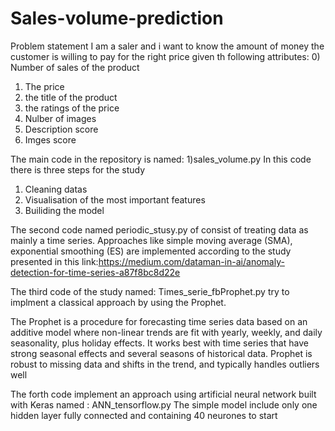 # Sales-volume-prediction
Problem statement
I am a saler and i want to know the amount of money the customer is willing to pay for the right price given th following attributes:
0) Number of sales of the product
1) The price
2) the title of the product
3) the ratings of the price 
4) Nulber of images 
5) Description score
6) Imges score


The main code in the repository is named:
1)sales_volume.py
In this code there is three steps for the study
1) Cleaning datas 
2) Visualisation of the most important features 
3) Builiding the model

The second code named periodic_stusy.py of consist of treating data as mainly a time series.
Approaches like simple moving average (SMA), exponential smoothing  (ES) are implemented according to the study presented  in this link:https://medium.com/dataman-in-ai/anomaly-detection-for-time-series-a87f8bc8d22e

The third code of the study named:  Times_serie_fbProphet.py try to implment a classical approach by using the Prophet. 

The Prophet is a procedure for forecasting time series data based on an additive model where non-linear trends are fit with yearly, weekly, and daily seasonality, plus holiday effects. It works best with time series that have strong seasonal effects and several seasons of historical data. Prophet is robust to missing data and shifts in the trend, and typically handles outliers well 

The forth code implement an approach using artificial neural network built with Keras named : ANN_tensorflow.py
The simple model include only one hidden layer fully connected and containing 40 neurones to start
